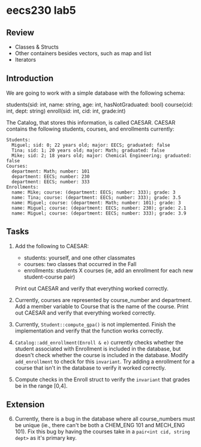 # eecs230 lab5

## Review

- Classes & Structs
- Other containers besides vectors, such as map and list
- Iterators

## Introduction

We are going to work with a simple database with the following schema:

students(sid: int, name: string, age: int, hasNotGraduated: bool)
course(cid: int, dept: string)
enroll(sid: int, cid: int, grade:int)

The Catalog, that stores this information, is called CAESAR. CAESAR contains the following students, courses, and enrollments currently:

```
Students:
  Miguel; sid: 0; 22 years old; major: EECS; graduated: false
  Tina; sid: 1; 20 years old; major: Math; graduated: false
  Mike; sid: 2; 18 years old; major: Chemical Engineering; graduated: false
Courses:
  department: Math; number: 101
  department: EECS; number: 230
  department: EECS; number: 333
Enrollments:
  name: Mike; course: (department: EECS; number: 333); grade: 3
  name: Tina; course: (department: EECS; number: 333); grade: 3.5
  name: Miguel; course: (department: Math; number: 101); grade: 3
  name: Miguel; course: (department: EECS; number: 230); grade: 2.1
  name: Miguel; course: (department: EECS; number: 333); grade: 3.9
```

## Tasks

1. Add the following to CAESAR:
    - students: yourself, and one other classmates
    - courses: two classes that occurred in the Fall
    - enrollments: students X courses (ie, add an enrollment for each new student-course pair)

   Print out CAESAR and verify that everything worked correctly.

2. Currently, courses are represented by course_number and department. Add a member variable to Course that is the name of the course.
   Print out CAESAR and verify that everything worked correctly.

3. Currently, `Student::compute_gpa()` is not implemented. Finish the implementation and verify that the function works correctly.

4. `Catalog::add_enrollment(Enroll & e)` currently checks whether the student associated with Enrollment is included in the database, but doesn't check whether the course is included in the database.
   Modify `add_enrollment` to check for this  `invariant`. Try adding a enrollment for a course that isn't in the database to verify it worked correctly.

5. Compute checks in the Enroll struct to verify the `invariant` that grades be in the range [0,4].

## Extension

6. Currently, there is a bug in the database where all course_numbers must be unique (ie., there can't be both a CHEM_ENG 101 and MECH_ENG 101). Fix this bug by having the courses take in a `pair<int cid, string dept>` as it's primary key.